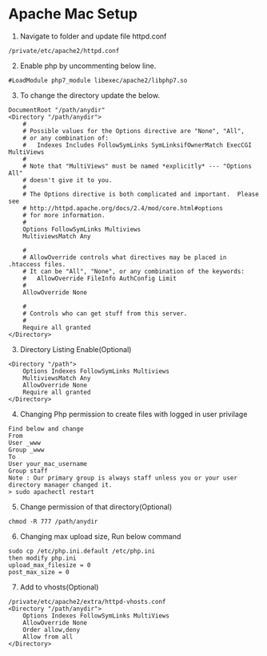 # Apache Mac Setup

1. Navigate to folder and update file httpd.conf 
```
/private/etc/apache2/httpd.conf
```

2. Enable php by uncommenting below line.
```
#LoadModule php7_module libexec/apache2/libphp7.so
```

3. To change the directory update the below.
```
DocumentRoot "/path/anydir"
<Directory "/path/anydir">
    #
    # Possible values for the Options directive are "None", "All",
    # or any combination of:
    #   Indexes Includes FollowSymLinks SymLinksifOwnerMatch ExecCGI MultiViews
    #
    # Note that "MultiViews" must be named *explicitly* --- "Options All"
    # doesn't give it to you.
    #
    # The Options directive is both complicated and important.  Please see
    # http://httpd.apache.org/docs/2.4/mod/core.html#options
    # for more information.
    #
    Options FollowSymLinks Multiviews
    MultiviewsMatch Any

    #
    # AllowOverride controls what directives may be placed in .htaccess files.
    # It can be "All", "None", or any combination of the keywords:
    #   AllowOverride FileInfo AuthConfig Limit
    #
    AllowOverride None

    #
    # Controls who can get stuff from this server.
    #
    Require all granted
</Directory>
```

3. Directory Listing Enable(Optional)
```
<Directory "/path">
    Options Indexes FollowSymLinks Multiviews
    MultiviewsMatch Any
    AllowOverride None
    Require all granted
</Directory>
```

4. Changing Php permission to create files with logged in user privilage
```
Find below and change 
From
User _www
Group _www
To
User your_mac_username
Group staff
Note : Our primary group is always staff unless you or your user directory manager changed it.
> sudo apachectl restart
```

5. Change permission of that directory(Optional)
```
chmod -R 777 /path/anydir
```

6. Changing max upload size, Run below command
```
sudo cp /etc/php.ini.default /etc/php.ini
then modify php.ini
upload_max_filesize = 0
post_max_size = 0
```

7. Add to vhosts(Optional)
```
/private/etc/apache2/extra/httpd-vhosts.conf
<Directory "/path/anydir">
    Options Indexes FollowSymLinks MultiViews
    AllowOverride None
    Order allow,deny
    Allow from all
</Directory>
```
